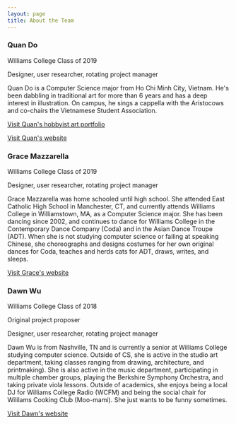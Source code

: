 ```yaml
---
layout: page
title: About the Team
---
```


### Quan Do

Williams College Class of 2019

Designer, user researcher, rotating project manager

Quan Do is a Computer Science major from Ho Chi Minh City, Vietnam. He's been dabbling in traditional art for more than 6 years and has a deep interest in illustration. On campus, he sings a cappella with the Aristocows and co-chairs the Vietnamese Student Association.

[Visit Quan's hobbyist art portfolio](https://quanhmdo.carbonmade.com/)

[Visit Quan's website](https://dhmquan.github.io/)

### Grace Mazzarella

Williams College Class of 2019

Designer, user researcher, rotating project manager

Grace Mazzarella was home schooled until high school. She attended East Catholic High School in Manchester, CT, and currently attends Williams College in Williamstown, MA, as a Computer Science major. She has been dancing since 2002, and continues to dance for Williams College in the Contemporary Dance Company (Coda) and in the Asian Dance Troupe (ADT). When she is not studying computer science or failing at speaking Chinese, she choreographs and designs costumes for her own original dances for Coda, teaches and herds cats for ADT, draws, writes, and sleeps.

[Visit Grace's website](https://i-am-a-turtle.github.io/)

### Dawn Wu

Williams College Class of 2018

Original project proposer

Designer, user researcher, rotating project manager

Dawn Wu is from Nashville, TN and is currently a senior at Williams College studying computer science. Outside of CS, she is active in the studio art department, taking classes ranging from drawing, architecture, and printmaking). She is also active in the music department, participating in multiple chamber groups, playing the Berkshire Symphony Orchestra, and taking private viola lessons. Outside of academics, she enjoys being a local DJ for Williams College Radio (WCFM) and being the social chair for Wililams Cooking Club (Moo-mami). She just wants to be funny sometimes.

[Visit Dawn's website](https://mang-bro.github.io/)
